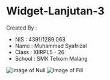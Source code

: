 # Widget-Lanjutan-3

Created By :
* NIS : 4391/1289.063
* Name   : Muhammad Syafrizal
* Class  : XIIRPL5 - 26
* School : SMK Telkom Malang

![Image of Null](https://github.com/ikaru19/Widget-Lanjutan-3/blob/master/screenshoot1.jpg)
![Image of Fill](https://github.com/ikaru19/Widget-Lanjutan-3/blob/master/Screenshot1.jpg)

